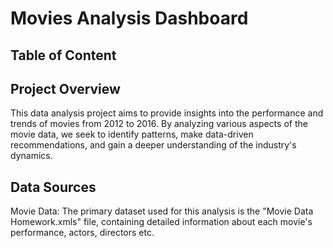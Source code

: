 # Movies Analysis Dashboard


## Table of Content


## Project Overview
This data analysis project aims to provide insights into the performance and trends of movies from 2012 to 2016. 
By analyzing various aspects of the movie data, we seek to identify patterns, make data-driven recommendations, and gain a deeper understanding of the industry's dynamics.

## Data Sources
Movie Data: 
The primary dataset used for this analysis is the "Movie Data Homework.xmls" file, containing detailed information about each movie's performance, actors, directors etc.
